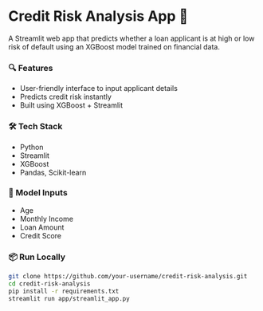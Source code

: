 # Credit Risk Analysis App 🚀

A Streamlit web app that predicts whether a loan applicant is at high or low risk of default using an XGBoost model trained on financial data.

### 🔍 Features
- User-friendly interface to input applicant details
- Predicts credit risk instantly
- Built using XGBoost + Streamlit

### 🛠 Tech Stack
- Python
- Streamlit
- XGBoost
- Pandas, Scikit-learn

### 🧪 Model Inputs
- Age
- Monthly Income
- Loan Amount
- Credit Score

### 📦 Run Locally
```bash
git clone https://github.com/your-username/credit-risk-analysis.git
cd credit-risk-analysis
pip install -r requirements.txt
streamlit run app/streamlit_app.py

